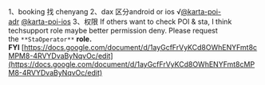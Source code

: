 1、booking 找 chenyang
2、dax 区分android or ios √[@karta-poi-adr](https://grab.slack.com/admin/user_groups) [@karta-poi-ios](https://grab.slack.com/admin/user_groups)
3、权限 If others want to check POI & sta, I think techsupport role maybe better
permission deny. Please request the `**StaOperator**` **role. FYI** [https://docs.google.com/document/d/1ayGcfFrVyKCd8OWhENYFmt8cMPM8-4RVYDvaByNqvOc/edit](https://docs.google.com/document/d/1ayGcfFrVyKCd8OWhENYFmt8cMPM8-4RVYDvaByNqvOc/edit)